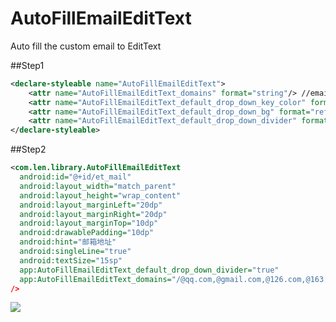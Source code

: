 # AutoFillEmailEditText
Auto fill the custom email to EditText

##Step1

```xml
<declare-styleable name="AutoFillEmailEditText">
    <attr name="AutoFillEmailEditText_domains" format="string"/> //email's domain, split ','(en) and first char must be with '/'
    <attr name="AutoFillEmailEditText_default_drop_down_key_color" format="color"/>//drop down word color
    <attr name="AutoFillEmailEditText_default_drop_down_bg" format="reference"/>//drop down bg
    <attr name="AutoFillEmailEditText_default_drop_down_divider" format="boolean"/>//drop down divider
</declare-styleable>
```

##Step2
```xml
<com.len.library.AutoFillEmailEditText
  android:id="@+id/et_mail"
  android:layout_width="match_parent"
  android:layout_height="wrap_content"
  android:layout_marginLeft="20dp"
  android:layout_marginRight="20dp"
  android:layout_marginTop="10dp"
  android:drawablePadding="10dp"
  android:hint="邮箱地址"
  android:singleLine="true"
  android:textSize="15sp"
  app:AutoFillEmailEditText_default_drop_down_divider="true"
  app:AutoFillEmailEditText_domains="/@qq.com,@gmail.com,@126.com,@163.com" //notice
/>
```

![](https://github.com/wangshaolei/AutoFillEmailEditText/blob/master/img/1.png)

